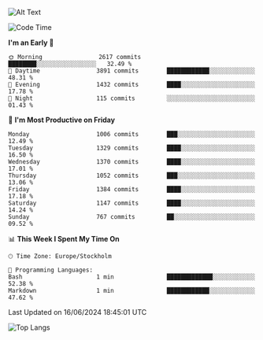 ![Alt Text](https://media.tenor.com/3Gehha8RO-sAAAAC/goose-dance.gif)

<!--START_SECTION:waka-->
![Code Time](http://img.shields.io/badge/Code%20Time-159%20hrs%2052%20mins-blue)

**I'm an Early 🐤** 

```text
🌞 Morning                2617 commits        ████████░░░░░░░░░░░░░░░░░   32.49 % 
🌆 Daytime                3891 commits        ████████████░░░░░░░░░░░░░   48.31 % 
🌃 Evening                1432 commits        ████░░░░░░░░░░░░░░░░░░░░░   17.78 % 
🌙 Night                  115 commits         ░░░░░░░░░░░░░░░░░░░░░░░░░   01.43 % 
```
📅 **I'm Most Productive on Friday** 

```text
Monday                   1006 commits        ███░░░░░░░░░░░░░░░░░░░░░░   12.49 % 
Tuesday                  1329 commits        ████░░░░░░░░░░░░░░░░░░░░░   16.50 % 
Wednesday                1370 commits        ████░░░░░░░░░░░░░░░░░░░░░   17.01 % 
Thursday                 1052 commits        ███░░░░░░░░░░░░░░░░░░░░░░   13.06 % 
Friday                   1384 commits        ████░░░░░░░░░░░░░░░░░░░░░   17.18 % 
Saturday                 1147 commits        ████░░░░░░░░░░░░░░░░░░░░░   14.24 % 
Sunday                   767 commits         ██░░░░░░░░░░░░░░░░░░░░░░░   09.52 % 
```


📊 **This Week I Spent My Time On** 

```text
🕑︎ Time Zone: Europe/Stockholm

💬 Programming Languages: 
Bash                     1 min               █████████████░░░░░░░░░░░░   52.38 % 
Markdown                 1 min               ████████████░░░░░░░░░░░░░   47.62 % 
```


 Last Updated on 16/06/2024 18:45:01 UTC
<!--END_SECTION:waka-->

![Top Langs](https://github-readme-stats-rose-phi.vercel.app/api/top-langs/?username=jxncted\&layout=compact&hide=c,assembly,jupyter%20notebook)
